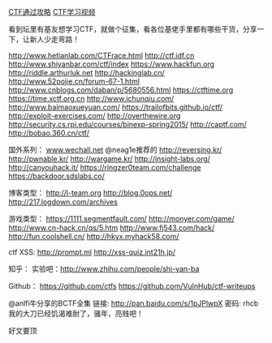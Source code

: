 [CTF通过攻略](https://www.anquanke.com/tag/CTF%E9%80%9A%E5%85%B3%E6%94%BB%E7%95%A5)
[CTF学习视频](https://www.ichunqiu.com/courses/ctf)

看到坛里有基友想学习CTF，就做个征集，看各位基佬手里都有哪些干货，分享一下，让新人少走弯路！

http://www.hetianlab.com/CTFrace.html
http://ctf.idf.cn
http://www.shiyanbar.com/ctf/index
https://www.hackfun.org
http://riddle.arthurluk.net
http://hackinglab.cn/
http://www.52pojie.cn/forum-67-1.html 
http://www.cnblogs.com/daban/p/5680556.html
https://ctftime.org
https://time.xctf.org.cn
http://www.ichunqiu.com/
http://www.baimaoxueyuan.com/
https://trailofbits.github.io/ctf/
http://exploit-exercises.com/
http://overthewire.org
http://security.cs.rpi.edu/courses/binexp-spring2015/
http://captf.com/
http://bobao.360.cn/ctf/

国外系列：
www.wechall.net  @neag1e推荐的 
http://reversing.kr/
http://pwnable.kr/
http://wargame.kr/
http://insight-labs.org/
http://canyouhack.it/
https://ringzer0team.com/challenge
https://backdoor.sdslabs.co/

博客类型：
http://l-team.org
http://blog.0ops.net/
http://217.logdown.com/archives

游戏类型：
https://1111.segmentfault.com/
http://monyer.com/game/
http://www.cn-hack.cn/qs/5.htm
http://www.fj543.com/hack/
http://fun.coolshell.cn/
http://hkyx.myhack58.com/

ctf XSS:
http://prompt.ml
http://xss-quiz.int21h.jp/

知乎：
实验吧：http://www.zhihu.com/people/shi-yan-ba

Github：
https://github.com/ctfs
https://github.com/VulnHub/ctf-writeups

@anlfi牛分享的BCTF全集
链接: http://pan.baidu.com/s/1pJPlwpX 密码: rhcb
我的大刀已经饥渴难耐了，骚年，亮贱吧！

好文要顶 